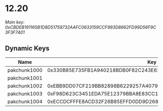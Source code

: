 # 12.20

###### *Main key: 0xCBDEB191165B1D8D51759732AAFC0633159CCF993D8662FD99D56F9C3F3F7401* 

## Dynamic Keys

| Name         | Key                                                                |
|--------------|--------------------------------------------------------------------|
| pakchunk1000 | 0x330B85E735FB1A940218BDB0F82C243E61B31F7AB4E585282E8E6E76154C34F8 |
| pakchunk1001 |                                                                    |
| pakchunk1002 | 0xEBB9DD07CF219BB82898B6229257A4079AC65AB72BF1127A2BE9E8F434CFF3B3 |
| pakchunk1003 | 0xF98D623C3451EDA75E12379BBA8E83CC18879202B473864EC209AB9D8631E37C |
| pakchunk1004 | 0xECCDCFFFE8ACD32F26B85EFFD0DD9D268F7A2773FF93DF7555AB2DFE56FB5DE7 |
